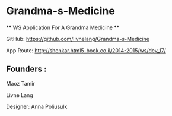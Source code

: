 Grandma-s-Medicine
==============
** WS Application For A Grandma Medicine **

GitHub: https://github.com/livnelang/Grandma-s-Medicine

App Route: http://shenkar.html5-book.co.il/2014-2015/ws/dev_17/

Founders :
--------------
Maoz Tamir

Livne Lang

Designer: Anna Poliusulk 





